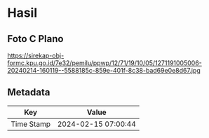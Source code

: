 # Hasil

## Foto C Plano

https://sirekap-obj-formc.kpu.go.id/7e32/pemilu/ppwp/12/71/19/10/05/1271191005006-20240214-160119--5588185c-859e-401f-8c38-bad69e0e8d67.jpg


## Metadata

| Key        | Value               |
| ---------- | ------------------- |
| Time Stamp | 2024-02-15 07:00:44 |



